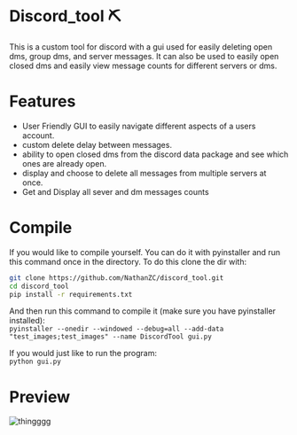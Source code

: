 # Discord_tool ⛏️
This is a custom tool for discord with a gui used for easily deleting open dms, group dms, and server messages. It can also be used to easily open closed dms and easily view message counts for different servers or dms.

# Features
* User Friendly GUI to easily navigate different aspects of a users account.  
* custom delete delay between messages.  
* ability to open closed dms from the discord data package and see which ones are already open.  
* display and choose to delete all messages from multiple servers at once.  
* Get and Display all sever and dm messages counts  

# Compile
If you would like to compile yourself. You can do it with pyinstaller and run this command once in the directory. To do this clone the dir with:  
```sh
git clone https://github.com/NathanZC/discord_tool.git
cd discord_tool
pip install -r requirements.txt
```

And then run this command to compile it (make sure you have pyinstaller installed):  
```pyinstaller --onedir --windowed --debug=all --add-data "test_images;test_images" --name DiscordTool gui.py```  

If you would just like to run the program:  
```python gui.py```


# Preview  
![thingggg](https://github.com/NathanZC/discord_tool/assets/58007916/bafac0ad-67da-402d-89d1-571ba14a47d7)

